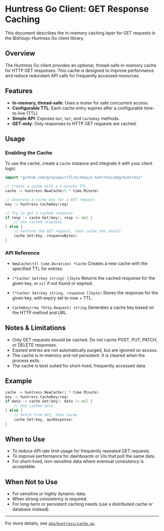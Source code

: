 # Huntress Go Client: GET Response Caching

This document describes the in-memory caching layer for GET requests in the Bishoujo-Huntress Go client library.

## Overview

The Huntress Go client provides an optional, thread-safe in-memory cache for HTTP GET responses. This cache is designed to improve performance and reduce redundant API calls for frequently accessed resources.

## Features

- **In-memory, thread-safe**: Uses a mutex for safe concurrent access.
- **Configurable TTL**: Each cache entry expires after a configurable time-to-live (TTL).
- **Simple API**: Exposes `Get`, `Set`, and `CacheKey` methods.
- **GET-only**: Only responses to HTTP GET requests are cached.

## Usage

### Enabling the Cache

To use the cache, create a `Cache` instance and integrate it with your client logic:

```go
import "github.com/greysquirr3l/bishoujo-huntress/pkg/huntress"

// Create a cache with a 5-minute TTL
cache := huntress.NewCache(5 * time.Minute)

// Generate a cache key for a GET request
key := huntress.CacheKey(req)

// Try to get a cached response
if resp := cache.Get(key); resp != nil {
    // Use cached response
} else {
    // Perform the GET request, then cache the result
    cache.Set(key, responseBytes)
}
```

### API Reference

- `NewCache(ttl time.Duration) *Cache`
  Creates a new cache with the specified TTL for entries.

- `(*Cache) Get(key string) []byte`
  Returns the cached response for the given key, or `nil` if not found or expired.

- `(*Cache) Set(key string, response []byte)`
  Stores the response for the given key, with expiry set to now + TTL.

- `CacheKey(req *http.Request) string`
  Generates a cache key based on the HTTP method and URL.

## Notes & Limitations

- Only GET requests should be cached. Do not cache POST, PUT, PATCH, or DELETE responses.
- Expired entries are not automatically purged, but are ignored on access.
- The cache is in-memory and not persistent. It is cleared when the process exits.
- The cache is best suited for short-lived, frequently accessed data.

## Example

```go
cache := huntress.NewCache(2 * time.Minute)
key := huntress.CacheKey(req)
if data := cache.Get(key); data != nil {
    // Use cached data
} else {
    // Fetch from API, then cache
    cache.Set(key, apiResponse)
}
```

## When to Use

- To reduce API rate limit usage for frequently repeated GET requests.
- To improve performance for dashboards or UIs that poll the same data.
- For short-lived, non-sensitive data where eventual consistency is acceptable.

## When Not to Use

- For sensitive or highly dynamic data.
- When strong consistency is required.
- For long-term or persistent caching needs (use a distributed cache or database instead).

---

For more details, see [`pkg/huntress/cache.go`](../pkg/huntress/cache.go).
